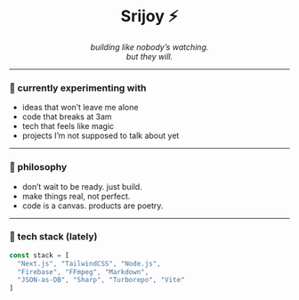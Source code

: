 <!-- README.md -->

<h1 align="center">Srijoy ⚡</h1>
<p align="center"><em>building like nobody’s watching.<br>but they will.</em></p>

---

### 🧪 currently experimenting with

- ideas that won’t leave me alone  
- code that breaks at 3am  
- tech that feels like magic  
- projects I’m not supposed to talk about yet  

---

### 💭 philosophy

- don’t wait to be ready. just build.  
- make things real, not perfect.  
- code is a canvas. products are poetry.  

---

### 🧰 tech stack (lately)

```ts
const stack = [
  "Next.js", "TailwindCSS", "Node.js",
  "Firebase", "FFmpeg", "Markdown",
  "JSON-as-DB", "Sharp", "Turborepo", "Vite"
]
